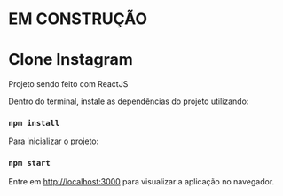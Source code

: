 # EM CONSTRUÇÃO


# Clone Instagram 

Projeto sendo feito com ReactJS

Dentro do terminal, instale as dependências do projeto utilizando:
### `npm install`

Para inicializar o projeto:

### `npm start`

Entre em [http://localhost:3000](http://localhost:3000) para visualizar a aplicação no navegador.



